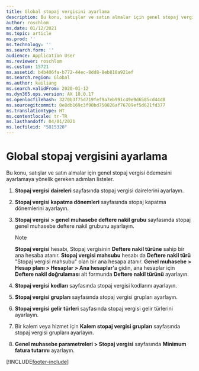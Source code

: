 ```yaml
---
title: Global stopaj vergisini ayarlama
description: Bu konu, satışlar ve satın almalar için genel stopaj vergisi ödemesini ayarlamaya yönelik gereken adımları listeler.
author: roschlom
ms.date: 01/12/2021
ms.topic: article
ms.prod: ''
ms.technology: ''
ms.search.form: ''
audience: Application User
ms.reviewer: roschlom
ms.custom: 15721
ms.assetid: b4b406fa-b772-44ec-8dd8-8eb818a921ef
ms.search.region: Global
ms.author: kailiang
ms.search.validFrom: 2020-01-12
ms.dyn365.ops.version: AX 10.0.17
ms.openlocfilehash: 3270b3f75d719fef9a7eb991c49e9d6585cd44d8
ms.sourcegitcommit: 0e8db169c3f90bd750826af76709ef5d621fd377
ms.translationtype: HT
ms.contentlocale: tr-TR
ms.lasthandoff: 04/01/2021
ms.locfileid: "5815320"
---
```

# <a name="set-up-global-withholding-tax"></a>Global stopaj vergisini ayarlama

Bu konu, satışlar ve satın almalar için genel stopaj vergisi ödemesini ayarlamaya yönelik gereken adımları listeler. 

1. **Stopaj vergisi daireleri** sayfasında stopaj vergisi dairelerini ayarlayın.

2. **Stopaj vergisi kapatma dönemleri** sayfasında stopaj kapatma dönemlerini ayarlayın.

3. **Stopaj vergisi > genel muhasebe deftere nakil grubu** sayfasında stopaj genel muhasebe deftere nakil grubunu ayarlayın.

   > [!Note] 
   >
   > **Stopaj vergisi** hesabı, Stopaj vergisinin **Deftere nakil türüne** sahip bir ana hesaba atanır. **Stopaj vergisi mahsubu** hesabı da **Deftere nakil türü** "Stopaj vergisi mahsubu" olan bir ana hesapa atanır. **Genel muhasebe > Hesap planı > Hesaplar > Ana hesaplar**'a gidin, ana hesaplar için **Deftere nakil doğrulaması** alt formunda **Deftere nakil türünü** ayarlayın.

4. **Stopaj vergisi kodları** sayfasında stopaj vergisi kodlarını ayarlayın.

5. **Stopaj vergisi grupları** sayfasında stopaj vergisi grupları ayarlayın.

6. **Stopaj vergisi gelir** **türleri** sayfasında stopaj vergisi gelir türlerini ayarlayın.

7. Bir kalem veya hizmet için **Kalem stopaj vergisi grupları** sayfasında stopaj vergisi gruplarıı ayarlayın.

8. **Genel muhasebe parametreleri > Stopaj vergisi** sayfasında **Minimum fatura tutarını** ayarlayın.


[!INCLUDE[footer-include](../../includes/footer-banner.md)]